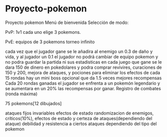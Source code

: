 # Proyecto-pokemon
Proyecto pokemon
Menú de bienvenida 
Selección de modo:

PvP:
1v1 cada uno elige 3 pokemons.

PvE:
equipos de 3 pokemons
torneo infinito

cada vez que el jugador gane se le añadira al enemigo un 0.3 de daño y vida, y al jugador un 0.1 
el jugador no podrá cambiar de equipo pokemon y no podra guardar la partida ni sus estadisticas 
en cada juego que gane se le dara 150 de dinero en pokedolares y podra comprar revivires, curaciones de 150 y 200, mejora de ataques, y pociones para eliminar los efectos de 
cada 15 rondas hay un mini boss opcional que da 1.5 veces mejores recompensas
Cada 20 rondas ganadas el jugador se enfrenta a un pokemón legendario y se aumentara en un 20% las recompensas por ganar.
Registro de combates (ronda máxima)


75 pokemons[12 dibujados]

ataques fijos invariables
efectos de estado
randomizacion de enemigos, críticos(10%), efectos de estado y certeza de ataques(dependiendo del ataque)
debilidad y resistencia a ciertos ataques dependiendo del tipo del pokemon
